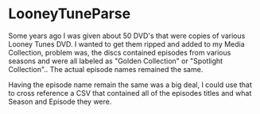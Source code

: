 # LooneyTuneParse
Some years ago I was given about 50 DVD's that were copies of various Looney Tunes DVD. I wanted to get them ripped and added to my Media Collection, problem was, the discs contained episodes from various seasons and were all labeled as "Golden Collection" or "Spotlight Collection".. The actual episode names remained the same.

Having the episode name remain the same was a big deal, I could use that to cross reference a CSV that contained all of the episodes titles and what Season and Episode they were.
